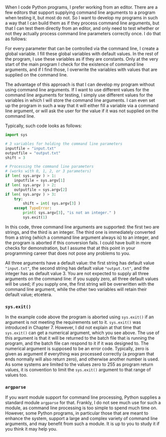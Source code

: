 When I code Python programs, I prefer working from an editor. There are
a few editors that support supplying command line arguments to a program
when testing it, but most do not. So I want to develop my programs in
such a way that I can build them as if they process command line
arguments, but that I can test them directly from an editor, and only
need to test whether or not they actually process command line
parameters correctly once. I do that as follows:

For every parameter that can be controlled via the command line, I
create a global variable. I fill these global variables with default
values. In the rest of the program, I use these variables as if they are
constants. Only at the very start of the main program I check for the
existence of command line arguments, and if I find those, I overwrite
the variables with values that are supplied on the command line.

The advantage of this approach is that I can develop my program without
using command line arguments. If I want to use different values for the
command line arguments for testing, I simply use different values for
the variables in which I will store the command line arguments. I can
even set up the program in such a way that it will either fill a
variable via a command line argument, or will ask the user for the value
if it was not supplied on the command line.

Typically, such code looks as follows:

```python
import sys

# 3 variables for holding the command line parameters
inputfile = "input.txt"
outputfile = "output.txt"
shift = 3

# Processing the command line parameters
# (works with 0, 1, 2, or 3 parameters)
if len( sys.argv ) > 1:
    inputfile = sys.argv[1]
if len( sys.argv ) > 2:
    outputfile = sys.argv[2]
if len( sys.argv ) > 3:
    try:
        shift = int( sys.argv[3] )
    except TypeError:
        print( sys.argv[3], "is not an integer." )
        sys.exit(1)
```

In this code, three command line arguments are supported: the first two
are strings, and the third is an integer. The third one is immediately
converted from a string (which a command line argument always is) to an
integer, and the program is aborted if this conversion fails. I could
have built in more checks for demonstration, but I assume that at this
point in your programming career that does not pose any problems to you.

All three arguments have a default value: the first string has default
value `"input.txt"`, the second string has default value `"output.txt"`,
and the integer has as default value 3. You are not expected to supply
all three arguments on the command line: if you supply zero, all three
default values will be used; if you supply one, the first string will be
overwritten with the command line argument, while the other two
variables will retain their default value; etcetera.

### `sys.exit()`

In the example code above the program is aborted using `sys.exit()` if
an argument is not meeting the requirements set to it. `sys.exit()` was
introduced in Chapter
7.
However, I did not explain at that time that `sys.exit()` can get a
numerical argument, which you see above. The use of this argument is
that it will be returned to the batch file that is running the program,
and the batch file can respond to it if it was designed to. The
numerical argument is supposed to be an error code. Typically, zero is
given as argument if everything was processed correctly (a program that
ends normally will also return zero), and otherwise another number is
used. As some systems are limited to the values zero to 255 as program
return values, it is convention to limit the `sys.exit()` argument to
that range of values too.

### `argparse`

If you want module support for command line processing, Python supplies
a standard module `argparse` for that. Frankly, I do not see much use
for such a module, as command line processing is too simple to spend
much time on. However, some Python programs, in particular those that
are meant to enhance the system, support a large and complex variety of
command line arguments, and may benefit from such a module. It is up to
you to study it if you think it may help you.
